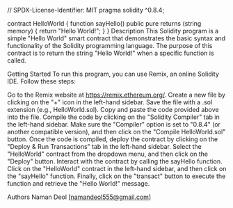 // SPDX-License-Identifier: MIT
pragma solidity ^0.8.4;

contract HelloWorld {
    function sayHello() public pure returns (string memory) {
        return "Hello World!";
    }
}
Description
This Solidity program is a simple "Hello World" smart contract that demonstrates the basic syntax and functionality of the Solidity programming language. The purpose of this contract is to return the string "Hello World!" when a specific function is called.

Getting Started
To run this program, you can use Remix, an online Solidity IDE. Follow these steps:

Go to the Remix website at https://remix.ethereum.org/.
Create a new file by clicking on the "+" icon in the left-hand sidebar. Save the file with a .sol extension (e.g., HelloWorld.sol).
Copy and paste the code provided above into the file.
Compile the code by clicking on the "Solidity Compiler" tab in the left-hand sidebar. Make sure the "Compiler" option is set to "0.8.4" (or another compatible version), and then click on the "Compile HelloWorld.sol" button.
Once the code is compiled, deploy the contract by clicking on the "Deploy & Run Transactions" tab in the left-hand sidebar. Select the "HelloWorld" contract from the dropdown menu, and then click on the "Deploy" button.
Interact with the contract by calling the sayHello function. Click on the "HelloWorld" contract in the left-hand sidebar, and then click on the "sayHello" function. Finally, click on the "transact" button to execute the function and retrieve the "Hello World!" message.

Authors
Naman Deol [namandeol555@gmail.com]
